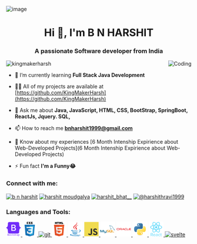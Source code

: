 ![image](https://github.com/KingMakerHarshh/KingMakerHarshh/assets/89740810/601a1d81-b53b-45e1-92fd-af28dccc4e77)
<h1 align="center">Hi 👋, I'm B N HARSHIT</h1>
<h3 align="center">A passionate Software developer from India</h3>

<img align="right" alt="Coding" widht="400" src="https://www.chawtechsolutions.com/wp-content/uploads/2019/03/developer-dribbble.gif">

<p align="left"> <img src="https://komarev.com/ghpvc/?username=kingmakerharsh&label=Profile%20views&color=0e75b6&style=flat" alt="kingmakerharsh" /> </p>

- 🌱 I’m currently learning **Full Stack Java Development**

- 👨‍💻 All of my projects are available at [https://github.com/KingMakerHarsh](https://github.com/KingMakerHarsh)

- 💬 Ask me about **Java, JavaScript, HTML, CSS, BootStrap, SpringBoot, ReactJs, Jquery. SQL,**

- 📫 How to reach me **bnharshit1999@gmail.com**

- 📄 Know about my experiences [6 Month Intenship Expirience about Web-Developed Projects](6 Month Intenship Expirience about Web-Developed Projects)

- ⚡ Fun fact **I'm a Funny😂**

<h3 align="left">Connect with me:</h3>
<p align="left">
<a href="https://linkedin.com/in/b n harshit" target="blank"><img align="center" src="[https://www.linkedin.com/in/b-n-harshit-12851a222/](https://raw.githubusercontent.com/rahuldkjain/github-profile-readme-generator/master/src/images/icons/Social/linked-in-alt.svg)" alt="b n harshit" height="30" width="40" /></a>
<a href="https://fb.com/harshit moudgalya" target="blank"><img align="center" src="[https://www.facebook.com/harshit.bellur/](https://raw.githubusercontent.com/rahuldkjain/github-profile-readme-generator/master/src/images/icons/Social/facebook.svg)" alt="harshit moudgalya" height="30" width="40" /></a>
<a href="https://instagram.com/harshit_bhat__" target="blank"><img align="center" src="[https://www.instagram.com/harshith_bhat__/](https://raw.githubusercontent.com/rahuldkjain/github-profile-readme-generator/master/src/images/icons/Social/instagram.svg)" alt="harshit_bhat__" height="30" width="40" /></a>
<a href="https://www.hackerrank.com/@harshithravi1999" target="blank"><img align="center" src="[https://www.hackerrank.com/profile/harshithravi1999](https://raw.githubusercontent.com/rahuldkjain/github-profile-readme-generator/master/src/images/icons/Social/hackerrank.svg)" alt="@harshithravi1999" height="30" width="40" /></a>
</p>

<h3 align="left">Languages and Tools:</h3>
<p align="left"> <a href="https://getbootstrap.com" target="_blank" rel="noreferrer"> <img src="https://raw.githubusercontent.com/devicons/devicon/master/icons/bootstrap/bootstrap-plain-wordmark.svg" alt="bootstrap" width="40" height="40"/> </a> <a href="https://www.w3schools.com/css/" target="_blank" rel="noreferrer"> <img src="https://raw.githubusercontent.com/devicons/devicon/master/icons/css3/css3-original-wordmark.svg" alt="css3" width="40" height="40"/> </a> <a href="https://git-scm.com/" target="_blank" rel="noreferrer"> <img src="https://www.vectorlogo.zone/logos/git-scm/git-scm-icon.svg" alt="git" width="40" height="40"/> </a> <a href="https://www.w3.org/html/" target="_blank" rel="noreferrer"> <img src="https://raw.githubusercontent.com/devicons/devicon/master/icons/html5/html5-original-wordmark.svg" alt="html5" width="40" height="40"/> </a> <a href="https://www.java.com" target="_blank" rel="noreferrer"> <img src="https://raw.githubusercontent.com/devicons/devicon/master/icons/java/java-original.svg" alt="java" width="40" height="40"/> </a> <a href="https://developer.mozilla.org/en-US/docs/Web/JavaScript" target="_blank" rel="noreferrer"> <img src="https://raw.githubusercontent.com/devicons/devicon/master/icons/javascript/javascript-original.svg" alt="javascript" width="40" height="40"/> </a> <a href="https://www.mysql.com/" target="_blank" rel="noreferrer"> <img src="https://raw.githubusercontent.com/devicons/devicon/master/icons/mysql/mysql-original-wordmark.svg" alt="mysql" width="40" height="40"/> </a> <a href="https://www.oracle.com/" target="_blank" rel="noreferrer"> <img src="https://raw.githubusercontent.com/devicons/devicon/master/icons/oracle/oracle-original.svg" alt="oracle" width="40" height="40"/> </a> <a href="https://www.python.org" target="_blank" rel="noreferrer"> <img src="https://raw.githubusercontent.com/devicons/devicon/master/icons/python/python-original.svg" alt="python" width="40" height="40"/> </a> <a href="https://reactjs.org/" target="_blank" rel="noreferrer"> <img src="https://raw.githubusercontent.com/devicons/devicon/master/icons/react/react-original-wordmark.svg" alt="react" width="40" height="40"/> </a> <a href="https://svelte.dev" target="_blank" rel="noreferrer"> <img src="https://upload.wikimedia.org/wikipedia/commons/1/1b/Svelte_Logo.svg" alt="svelte" width="40" height="40"/> </a> </p>

<!--
**KingMakerHarshh/KingMakerHarshh** is a ✨ _special_ ✨ repository because its `README.md` (this file) appears on your GitHub profile.

Here are some ideas to get you started:

- 🔭 I’m currently working on ...
- 🌱 I’m currently learning ...
- 👯 I’m looking to collaborate on ...
- 🤔 I’m looking for help with ...
- 💬 Ask me about ...
- 📫 How to reach me: ...
- 😄 Pronouns: ...
- ⚡ Fun fact: ...
-->
